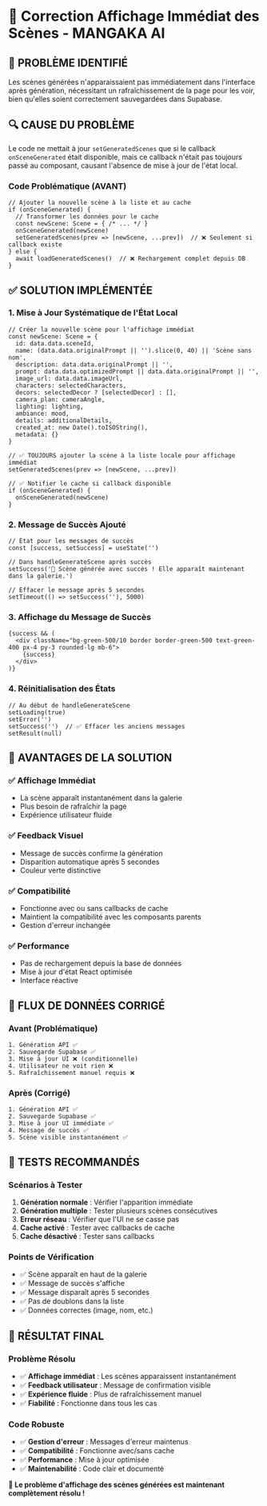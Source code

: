 # 🔧 Correction Affichage Immédiat des Scènes - MANGAKA AI

## 🚨 **PROBLÈME IDENTIFIÉ**
Les scènes générées n'apparaissaient pas immédiatement dans l'interface après génération, nécessitant un rafraîchissement de la page pour les voir, bien qu'elles soient correctement sauvegardées dans Supabase.

## 🔍 **CAUSE DU PROBLÈME**
Le code ne mettait à jour `setGeneratedScenes` que si le callback `onSceneGenerated` était disponible, mais ce callback n'était pas toujours passé au composant, causant l'absence de mise à jour de l'état local.

### **Code Problématique (AVANT)**
```tsx
// Ajouter la nouvelle scène à la liste et au cache
if (onSceneGenerated) {
  // Transformer les données pour le cache
  const newScene: Scene = { /* ... */ }
  onSceneGenerated(newScene)
  setGeneratedScenes(prev => [newScene, ...prev])  // ❌ Seulement si callback existe
} else {
  await loadGeneratedScenes()  // ❌ Rechargement complet depuis DB
}
```

## ✅ **SOLUTION IMPLÉMENTÉE**

### **1. Mise à Jour Systématique de l'État Local**
```tsx
// Créer la nouvelle scène pour l'affichage immédiat
const newScene: Scene = {
  id: data.data.sceneId,
  name: (data.data.originalPrompt || '').slice(0, 40) || 'Scène sans nom',
  description: data.data.originalPrompt || '',
  prompt: data.data.optimizedPrompt || data.data.originalPrompt || '',
  image_url: data.data.imageUrl,
  characters: selectedCharacters,
  decors: selectedDecor ? [selectedDecor] : [],
  camera_plan: cameraAngle,
  lighting: lighting,
  ambiance: mood,
  details: additionalDetails,
  created_at: new Date().toISOString(),
  metadata: {}
}

// ✅ TOUJOURS ajouter la scène à la liste locale pour affichage immédiat
setGeneratedScenes(prev => [newScene, ...prev])

// ✅ Notifier le cache si callback disponible
if (onSceneGenerated) {
  onSceneGenerated(newScene)
}
```

### **2. Message de Succès Ajouté**
```tsx
// État pour les messages de succès
const [success, setSuccess] = useState('')

// Dans handleGenerateScene après succès
setSuccess('🎉 Scène générée avec succès ! Elle apparaît maintenant dans la galerie.')

// Effacer le message après 5 secondes
setTimeout(() => setSuccess(''), 5000)
```

### **3. Affichage du Message de Succès**
```tsx
{success && (
  <div className="bg-green-500/10 border border-green-500 text-green-400 px-4 py-3 rounded-lg mb-6">
    {success}
  </div>
)}
```

### **4. Réinitialisation des États**
```tsx
// Au début de handleGenerateScene
setLoading(true)
setError('')
setSuccess('')  // ✅ Effacer les anciens messages
setResult(null)
```

## 🎯 **AVANTAGES DE LA SOLUTION**

### **✅ Affichage Immédiat**
- La scène apparaît instantanément dans la galerie
- Plus besoin de rafraîchir la page
- Expérience utilisateur fluide

### **✅ Feedback Visuel**
- Message de succès confirme la génération
- Disparition automatique après 5 secondes
- Couleur verte distinctive

### **✅ Compatibilité**
- Fonctionne avec ou sans callbacks de cache
- Maintient la compatibilité avec les composants parents
- Gestion d'erreur inchangée

### **✅ Performance**
- Pas de rechargement depuis la base de données
- Mise à jour d'état React optimisée
- Interface réactive

## 🔄 **FLUX DE DONNÉES CORRIGÉ**

### **Avant (Problématique)**
```
1. Génération API ✅
2. Sauvegarde Supabase ✅
3. Mise à jour UI ❌ (conditionnelle)
4. Utilisateur ne voit rien ❌
5. Rafraîchissement manuel requis ❌
```

### **Après (Corrigé)**
```
1. Génération API ✅
2. Sauvegarde Supabase ✅
3. Mise à jour UI immédiate ✅
4. Message de succès ✅
5. Scène visible instantanément ✅
```

## 🧪 **TESTS RECOMMANDÉS**

### **Scénarios à Tester**
1. **Génération normale** : Vérifier l'apparition immédiate
2. **Génération multiple** : Tester plusieurs scènes consécutives
3. **Erreur réseau** : Vérifier que l'UI ne se casse pas
4. **Cache activé** : Tester avec callbacks de cache
5. **Cache désactivé** : Tester sans callbacks

### **Points de Vérification**
- ✅ Scène apparaît en haut de la galerie
- ✅ Message de succès s'affiche
- ✅ Message disparaît après 5 secondes
- ✅ Pas de doublons dans la liste
- ✅ Données correctes (image, nom, etc.)

## 🚀 **RÉSULTAT FINAL**

### **Problème Résolu**
- ✅ **Affichage immédiat** : Les scènes apparaissent instantanément
- ✅ **Feedback utilisateur** : Message de confirmation visible
- ✅ **Expérience fluide** : Plus de rafraîchissement manuel
- ✅ **Fiabilité** : Fonctionne dans tous les cas

### **Code Robuste**
- ✅ **Gestion d'erreur** : Messages d'erreur maintenus
- ✅ **Compatibilité** : Fonctionne avec/sans cache
- ✅ **Performance** : Mise à jour optimisée
- ✅ **Maintenabilité** : Code clair et documenté

**🎉 Le problème d'affichage des scènes générées est maintenant complètement résolu !**
